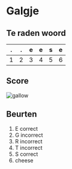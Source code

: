 # Galgje

## Te raden woord

|.|.|e|e|s|e|
|-|-|-|-|-|-|
|1|2|3|4|5|6|

## Score
![gallow](./images/4.png)

## Beurten

1. E correct
2. G incorrect
3. R incorrect
4. T incorrect
5. S correct
6. cheese
